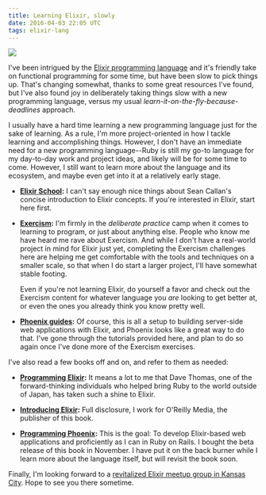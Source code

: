 ```yaml
---
title: Learning Elixir, slowly
date: 2016-04-03 22:05 UTC
tags: elixir-lang
---
```


<div class="foo">
<img src="/images/content/elixir-logo.png" class="floater" />
</div>

I've been intrigued by the [Elixir programming language](http://elixir-lang.org) and it's friendly take on functional programming for some time, but have been slow to pick things up. That's changing somewhat, thanks to some great resources I've found, but I've also found joy in deliberately taking things slow with a new programming language, versus my usual *learn-it-on-the-fly-because-deadlines* approach.

I usually have a hard time learning a new programming language just for the sake of learning. As a rule, I'm more project-oriented in how I tackle learning and accomplishing things. However, I don't have an immediate need for a new programming language--Ruby is still my go-to language for my day-to-day work and project ideas, and likely will be for some time to come. However, I still want to learn more about the language and its ecosystem, and maybe even get into it at a relatively early stage.

- **[Elixir School](http://elixirschool.com):** I can't say enough nice things about Sean Callan's concise introduction to Elixir concepts. If you're interested in Elixir, start here first.

- **[Exercism](http://exercism.io):** I'm firmly in the *deliberate practice* camp when it comes to learning to program, or just about anything else. People who know me have heard me rave about Exercism. And while I don't have a real-world project in mind for Elixir just yet, completing the Exercism challenges here are helping me get comfortable with the tools and techniques on a smaller scale, so that when I do start a larger project, I'll have somewhat stable footing.

  Even if you're not learning Elixir, do yourself a favor and check out the Exercism content for whatever language you *are* looking to get better at, or even the ones you already think you know pretty well.

- **[Phoenix guides](http://www.phoenixframework.org/docs/overview):** Of course, this is all a setup to building server-side web applications with Elixir, and Phoenix looks like a great way to do that. I've gone through the tutorials provided here, and plan to do so again once I've done more of the Exercism exercises.

I've also read a few books off and on, and refer to them as needed:

- **[Programming Elixir](http://amzn.to/1UBYsdH):** It means a lot to me that Dave Thomas, one of the forward-thinking individuals who helped bring Ruby to the world outside of Japan, has taken such a shine to Elixir.

- **[Introducing Elixir](http://shop.oreilly.com/product/0636920030584.do):** Full disclosure, I work for O'Reilly Media, the publisher of this book.

- **[Programming Phoenix](http://amzn.to/223lER1):** This is the goal: To develop Elixir-based web applications and proficiently as I can in Ruby on Rails. I bought the beta release of this book in November. I have put it on the back burner while I learn more about the language itself, but will revisit the book soon.

Finally, I'm looking forward to a [revitalized Elixir meetup group in Kansas City](http://www.meetup.com/KC-Elixir-Users-Group/). Hope to see you there sometime.
